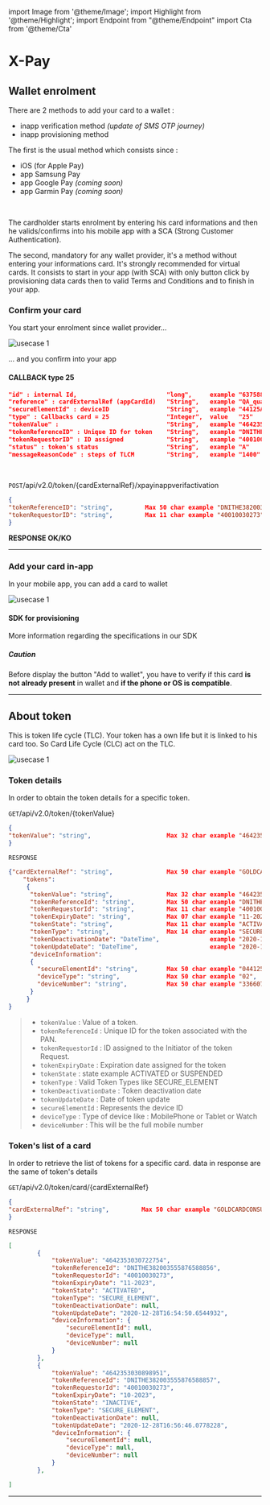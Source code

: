 import Image from '@theme/Image';
import Highlight from '@theme/Highlight';
import Endpoint from "@theme/Endpoint"
import Cta from '@theme/Cta'

# X-Pay 


## Wallet enrolment

There are 2 methods to add your card to a wallet : 
- inapp verification method _(update of SMS OTP journey)_
- inapp provisioning method

The first is the usual method which consists since  : 

- iOS (for Apple Pay)
- app Samsung Pay
- app Google Pay _(coming soon)_
- app Garmin Pay _(coming soon)_

<br/>

The cardholder starts enrolment by entering his card informations and then he valids/confirms into his mobile app with a SCA (Strong Customer Authentication).

The second, mandatory for any wallet provider, it's a method without entering your informations card. It's strongly recommended for virtual cards. 
It consists to start in your app (with SCA) with only button click by provisioning data cards then to valid Terms and Conditions and to finish in your app.

### Confirm your card

You start your enrolment since wallet provider...

<Image src="docs/Card_verifWallet.png" alt="usecase 1"/>

... and you confirm into your app

#### CALLBACK type 25

```json
"id" : internal Id,                         "long", 	example "637588383208269600"
"reference" : cardExternalRef (appCardId)	"String",	example "QA_qual29_CP"	
"secureElementId" : deviceID	            "String",	example "44125A3342A80014272043036932204E3F73BB08847E90B"
"type" : Callbacks card = 25	            "Integer",	value   "25" 	
"tokenValue" :                              "String",   example	"4642353030549437"	
"tokenReferenceID" : Unique ID for token	"String",	example "DNITHE382003555876588856" 	
"tokenRequestorID" : ID assigned 	        "String",   example "40010030273" 	
"status" : token's status                   "String",   example "A"	
"messageReasonCode" : steps of TLCM	        "String",	example "1400"
```

<br/>

<!--

More information regarding this endpoint in the [API reference](/api/Xpay)

<Endpoint apiUrl="/v2.0/Xpay" path="/api/v2.0/token/card/{cardExternalRef}/inappverifactivation" method="post"/>

-->

``` POST ```/api/v2.0/token/{cardExternalRef}/xpayinappverifactivation
```json
{
"tokenReferenceID": "string",         Max 50 char example "DNITHE382003555876588856", [REQUIRED]
"tokenRequestorID": "string",         Max 11 char example "40010030273",              [REQUIRED]
}
```
**RESPONSE OK/KO**

---

### Add your card in-app

In your mobile app, you can add a card to wallet

<Image src="docs/Card_addWallet.png" alt="usecase 1"/>


#### SDK for provisioning

More information regarding the specifications in our SDK

<Highlight type="caution">

##### Caution

Before display the button "Add to wallet", you have to verify if this card **is not already present** in wallet and **if the phone or OS is compatible**.

</Highlight>

---

## About token

This is token life cycle (TLC). Your token has a own life but it is linked to his card too. So Card Life Cycle (CLC) act on the TLC.

<Image src="docs/Xpay_TokenStatus.png" alt="usecase 1"/>

### Token details

In order to obtain the token details for a specific token.

<!--
#### endpoint
More information regarding this endpoint in the [API reference](/api/Xpay)
<Endpoint apiUrl="/v2.0/Xpay" path="/api/v2.0/token/{tokenvalue}" method="get"/>
-->

``` GET ```/api/v2.0/token/{tokenValue}
```json
{
"tokenValue": "string",                     Max 32 char example "4642353030722754",
}
```
``` RESPONSE ```
```json
{"cardExternalRef": "string",               Max 50 char example "GOLDCARDCONSUMER", [=appCardId]
    "tokens": 
     {
      "tokenValue": "string",               Max 32 char example "4642353030722754",
      "tokenReferenceId": "string",         Max 50 char example "DNITHE382003555876588856",
      "tokenRequestorId": "string",         Max 11 char example "40010030273",
      "tokenExpiryDate": "string",          Max 07 char example "11-2023",
      "tokenState": "string",               Max 11 char example "ACTIVATED",
      "tokenType": "string",                Max 14 char example "SECURE_ELEMENT",
      "tokenDeactivationDate": "DateTime",              example "2020-12-10T08:20:29.7441719",
      "tokenUpdateDate": "DateTime",                    example "2020-12-28T16:54:50.6544932",
      "deviceInformation": 
      {
        "secureElementId": "string",        Max 50 char example "044125A3342A80014272043036932204E3F73BB08847E90B",
        "deviceType": "string",             Max 50 char example "02",
        "deviceNumber": "string",           Max 50 char example "33660710408",
      }
     }
}
```
> - ``` tokenValue ``` : Value of a token. 
> - ``` tokenReferenceId ``` : Unique ID for the token associated with the PAN.
> - ``` tokenRequestorId ``` : ID assigned to the Initiator of the token Request.
> - ``` tokenExpiryDate ``` : Expiration date assigned for the token
> - ``` tokenState ``` : state example ACTIVATED or SUSPENDED 
> - ``` tokenType ``` : Valid Token Types like SECURE_ELEMENT
> - ``` tokenDeactivationDate ``` : Token deactivation date
> - ``` tokenUpdateDate ``` : Date of token update
> - ``` secureElementId ``` : Represents the device ID
> - ``` deviceType ``` : Type of device like : MobilePhone or Tablet or Watch
> - ``` deviceNumber ``` : This will be the full mobile number



### Token's list of a card

In order to retrieve the list of tokens for a specific card. data in response are the same of token's details

<!--
#### endpoint

More information regarding this endpoint in the [API reference](/api/Xpay)

<Endpoint apiUrl="/v2.0/Xpay" path="/api/v2.0/token/card/{cardExternalRef}" method="get"/>
-->


``` GET ```/api/v2.0/token/card/{cardExternalRef}
```json
{
"cardExternalRef": "string",         Max 50 char example "GOLDCARDCONSUMER", [=appCardId]
}
```
``` RESPONSE ```
```json
[
        {
            "tokenValue": "4642353030722754",
            "tokenReferenceId": "DNITHE382003555876588856",
            "tokenRequestorId": "40010030273",
            "tokenExpiryDate": "11-2023",
            "tokenState": "ACTIVATED",
            "tokenType": "SECURE_ELEMENT",
            "tokenDeactivationDate": null,
            "tokenUpdateDate": "2020-12-28T16:54:50.6544932",
            "deviceInformation": {
                "secureElementId": null,
                "deviceType": null,
                "deviceNumber": null
            }
        },
        {
            "tokenValue": "4642353030898951",
            "tokenReferenceId": "DNITHE382003555876588857",
            "tokenRequestorId": "40010030273",
            "tokenExpiryDate": "10-2023",
            "tokenState": "INACTIVE",
            "tokenType": "SECURE_ELEMENT",
            "tokenDeactivationDate": null,
            "tokenUpdateDate": "2020-12-28T16:56:46.0778228",
            "deviceInformation": {
                "secureElementId": null,
                "deviceType": null,
                "deviceNumber": null
            }
        },

]

```

---

<Cta
  context="doc"
  ui="button"
  link="/api/Xpay"
  label="Try it out"
/>
